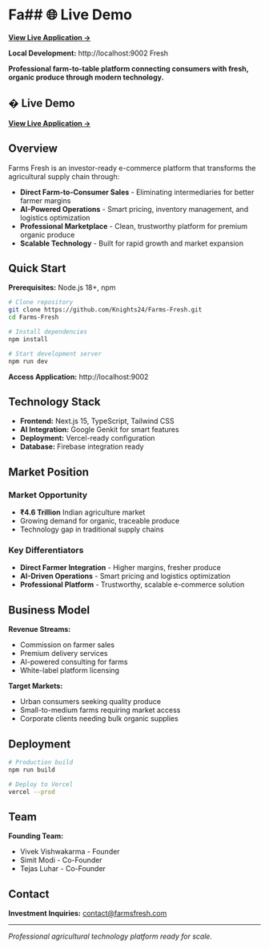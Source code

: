 # Fa## 🌐 Live Demo

**[View Live Application →](https://farm-fresh-fcl4l1gun-knight-igris-projects.vercel.app)**

**Local Development:** http://localhost:9002 Fresh

**Professional farm-to-table platform connecting consumers with fresh, organic produce through modern technology.**

## � Live Demo

**[View Live Application →](http://localhost:9002)**

## Overview

Farms Fresh is an investor-ready e-commerce platform that transforms the agricultural supply chain through:

- **Direct Farm-to-Consumer Sales** - Eliminating intermediaries for better farmer margins
- **AI-Powered Operations** - Smart pricing, inventory management, and logistics optimization
- **Professional Marketplace** - Clean, trustworthy platform for premium organic produce
- **Scalable Technology** - Built for rapid growth and market expansion

## Quick Start

**Prerequisites:** Node.js 18+, npm

```bash
# Clone repository
git clone https://github.com/Knights24/Farms-Fresh.git
cd Farms-Fresh

# Install dependencies
npm install

# Start development server
npm run dev
```

**Access Application:** http://localhost:9002

## Technology Stack

- **Frontend:** Next.js 15, TypeScript, Tailwind CSS
- **AI Integration:** Google Genkit for smart features
- **Deployment:** Vercel-ready configuration
- **Database:** Firebase integration ready

## Market Position

### Market Opportunity
- **₹4.6 Trillion** Indian agriculture market
- Growing demand for organic, traceable produce
- Technology gap in traditional supply chains

### Key Differentiators
- **Direct Farmer Integration** - Higher margins, fresher produce
- **AI-Driven Operations** - Smart pricing and logistics optimization
- **Professional Platform** - Trustworthy, scalable e-commerce solution

## Business Model

**Revenue Streams:**
- Commission on farmer sales
- Premium delivery services  
- AI-powered consulting for farms
- White-label platform licensing

**Target Markets:**
- Urban consumers seeking quality produce
- Small-to-medium farms requiring market access
- Corporate clients needing bulk organic supplies

## Deployment

```bash
# Production build
npm run build

# Deploy to Vercel
vercel --prod
```

## Team

**Founding Team:**
- Vivek Vishwakarma - Founder
- Simit Modi - Co-Founder  
- Tejas Luhar - Co-Founder

## Contact

**Investment Inquiries:** contact@farmsfresh.com

---

*Professional agricultural technology platform ready for scale.*
